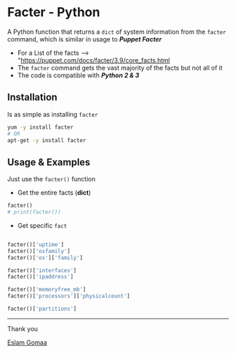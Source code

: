 # Facter - Python



A Python function that returns a `dict` of system information from the `facter` command, which is similar in usage to ***Puppet Facter***

* For a List of the facts –> "https://puppet.com/docs/facter/3.9/core_facts.html
* The `facter` command gets the vast majority of the facts but not all of it
* The code is compatible with ***Python 2 & 3***



## Installation

Is as simple as installing `facter`

```bash
yum -y install facter
# OR
apt-get -y install facter
```



## Usage & Examples



Just use the `facter()` function



* Get the entire facts (**dict**)

```python
facter()
# print(facter())
```



* Get specific `fact`

```python

facter()['uptime']
facter()['osfamily']
facter()['os']['family']

facter()['interfaces']
facter()['ipaddress']

facter()['memoryfree_mb']
facter()['processors']['physicalcount']

facter()['partitions']
```





---



Thank you

[Eslam Gomaa](https://www.linkedin.com/in/eslam-gomaa)





